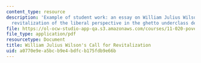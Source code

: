 ```yaml
---
content_type: resource
description: 'Example of student work: an essay on William Julius Wilson''s call for
  revitalization of the liberal perspective in the ghetto underclass debate.'
file: https://ol-ocw-studio-app-qa.s3.amazonaws.com/courses/11-020-poverty-public-policy-and-controversy-fall-2003/a0770e9ea5bcb9e4bdfcb175fdb9e66b_william_julius_wilson.pdf
file_type: application/pdf
resourcetype: Document
title: William Julius Wilson's Call for Revitalization
uid: a0770e9e-a5bc-b9e4-bdfc-b175fdb9e66b
---
```

